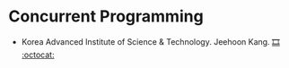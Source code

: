 # Concurrent Programming
- Korea Advanced Institute of Science & Technology. Jeehoon Kang.
[:film_strip:](https://www.youtube.com/playlist?list=PL5aMzERQ_OZ9j40DJNlsem2qAGoFbfwb4)
[:octocat:](https://github.com/kaist-cp/cs431)